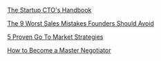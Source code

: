 [The Startup CTO's Handbook](https://github.com/ZachGoldberg/Startup-CTO-Handbook)

[The 9 Worst Sales Mistakes Founders Should Avoid](https://medium.com/point-nine-news/the-9-worst-sales-mistakes-founders-should-avoid-a89a3fe4b4b9)

[5 Proven Go To Market Strategies](https://www.plg.news/p/5-proven-gotomarket-frameworks-need-know?utm_source=tldrfounders)

[How to Become a Master Negotiator](https://www.readtheprofile.com/p/negotiation-techniques?utm_source=tldrfounders)